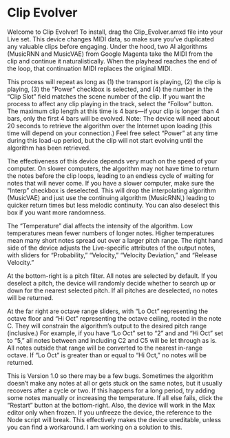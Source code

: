 # Clip Evolver

Welcome to Clip Evolver! To install, drag the Clip_Evolver.amxd file into your Live set. This device changes MIDI data, so make sure you’ve duplicated any valuable clips before engaging. Under the hood, two AI algorithms (MusicRNN and MusicVAE) from Google Magenta take the MIDI from the clip and continue it naturalistically. When the playhead reaches the end of the loop, that continuation MIDI replaces the original MIDI.

This process will repeat as long as (1) the transport is playing, (2) the clip is playing, (3) the “Power” checkbox is selected, and (4) the number in the “Clip Slot” field matches the scene number of the clip. If you want the process to affect any clip playing in the track, select the “Follow” button. The maximum clip length at this time is 4 bars—if your clip is longer than 4 bars, only the first 4 bars will be evolved. Note: The device will need about 20 seconds to retrieve the algorithm over the Internet upon loading (this time will depend on your connection.) Feel free select “Power” at any time during this load-up period, but the clip will not start evolving until the algorithm has been retrieved.

The effectiveness of this device depends very much on the speed of your computer. On slower computers, the algorithm may not have time to return the notes before the clip loops, leading to an endless cycle of waiting for notes that will never come. If you have a slower computer, make sure the “Interp” checkbox is deselected. This will drop the interpolating algorithm (MusicVAE) and just use the continuing algorithm (MusicRNN,) leading to quicker return times but less melodic continuity. You can also deselect this box if you want more randomness.

The “Temperature” dial affects the intensity of the algorithm. Low temperatures mean fewer numbers of longer notes. Higher temperatures mean many short notes spread out over a larger pitch range. The right hand side of the device adjusts the Live-specific attributes of the output notes, with sliders for “Probability,” “Velocity,” “Velocity Deviation,” and “Release Velocity.”

At the bottom-right is a pitch filter. All notes are selected by default. If you deselect a pitch, the device will randomly decide whether to search up or down for the nearest selected pitch. If all pitches are deselected, no notes will be returned.

At the far right are octave range sliders, with “Lo Oct” representing the octave floor and “Hi Oct” representing the octave ceiling, rooted in the note C. They will constrain the algorithm’s output to the desired pitch range (inclusive.) For example, if you have “Lo Oct” set to “2” and and “Hi Oct” set to “5,” all notes between and including C2 and C5 will be let through as is. All notes outside that range will be converted to the nearest in-range octave. If “Lo Oct” is greater than or equal to “Hi Oct,” no notes will be returned.

This is Version 1.0 so there may be a few bugs. Sometimes the algorithm doesn’t make any notes at all or gets stuck on the same notes, but it usually recovers after a cycle or two. If this happens for a long period, try adding some notes manually or increasing the temperature. If all else fails, click the “Restart” button at the bottom-right. Also, the device will work in the Max editor only when frozen. If you unfreeze the device, the reference to the Node script will break. This effectively makes the device uneditable, unless you can find a workaround. I am working on a solution to this.
